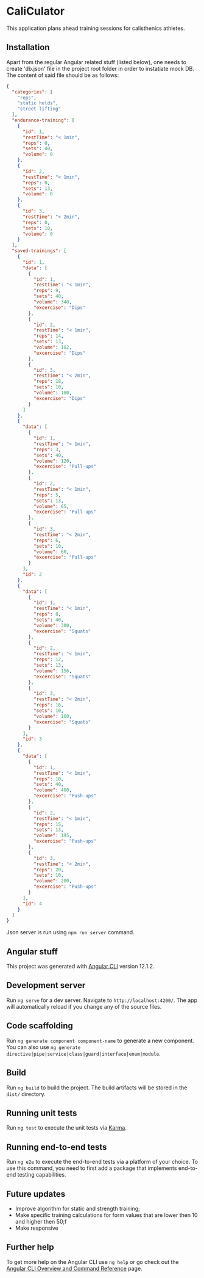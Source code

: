 # CaliCulator

This application plans ahead training sessions for calisthenics athletes.

## Installation

Apart from the regular Angular related stuff (listed below), one needs to create 'db.json' file in the project root folder in order to instatiate mock DB. The content of said file should be as follows:

```json
{
  "categories": [
    "reps",
    "static holds",
    "street lifting"
  ],
  "endurance-training": [
    {
      "id": 1,
      "restTime": "< 1min",
      "reps": 0,
      "sets": 40,
      "volume": 0
    },
    {
      "id": 2,
      "restTime": "< 1min",
      "reps": 0,
      "sets": 13,
      "volume": 0
    },
    {
      "id": 3,
      "restTime": "< 2min",
      "reps": 0,
      "sets": 10,
      "volume": 0
    }
  ],
  "saved-trainings": [
    {
      "id": 1,
      "data": [
        {
          "id": 1,
          "restTime": "< 1min",
          "reps": 9,
          "sets": 40,
          "volume": 340,
          "excercise": "Dips"
        },
        {
          "id": 2,
          "restTime": "< 1min",
          "reps": 14,
          "sets": 13,
          "volume": 182,
          "excercise": "Dips"
        },
        {
          "id": 3,
          "restTime": "< 2min",
          "reps": 18,
          "sets": 10,
          "volume": 180,
          "excercise": "Dips"
        }
      ]
    },
    {
      "data": [
        {
          "id": 1,
          "restTime": "< 1min",
          "reps": 3,
          "sets": 40,
          "volume": 120,
          "excercise": "Pull-ups"
        },
        {
          "id": 2,
          "restTime": "< 1min",
          "reps": 5,
          "sets": 13,
          "volume": 65,
          "excercise": "Pull-ups"
        },
        {
          "id": 3,
          "restTime": "< 2min",
          "reps": 6,
          "sets": 10,
          "volume": 60,
          "excercise": "Pull-ups"
        }
      ],
      "id": 2
    },
    {
      "data": [
        {
          "id": 1,
          "restTime": "< 1min",
          "reps": 8,
          "sets": 40,
          "volume": 300,
          "excercise": "Squats"
        },
        {
          "id": 2,
          "restTime": "< 1min",
          "reps": 12,
          "sets": 13,
          "volume": 156,
          "excercise": "Squats"
        },
        {
          "id": 3,
          "restTime": "< 2min",
          "reps": 16,
          "sets": 10,
          "volume": 160,
          "excercise": "Squats"
        }
      ],
      "id": 3
    },
    {
      "data": [
        {
          "id": 1,
          "restTime": "< 1min",
          "reps": 10,
          "sets": 40,
          "volume": 400,
          "excercise": "Push-ups"
        },
        {
          "id": 2,
          "restTime": "< 1min",
          "reps": 15,
          "sets": 13,
          "volume": 195,
          "excercise": "Push-ups"
        },
        {
          "id": 3,
          "restTime": "< 2min",
          "reps": 20,
          "sets": 10,
          "volume": 200,
          "excercise": "Push-ups"
        }
      ],
      "id": 4
    }
  ]
}
```
Json server is run using `npm run server` command.

## Angular stuff

This project was generated with [Angular CLI](https://github.com/angular/angular-cli) version 12.1.2.

## Development server

Run `ng serve` for a dev server. Navigate to `http://localhost:4200/`. The app will automatically reload if you change any of the source files.

## Code scaffolding

Run `ng generate component component-name` to generate a new component. You can also use `ng generate directive|pipe|service|class|guard|interface|enum|module`.

## Build

Run `ng build` to build the project. The build artifacts will be stored in the `dist/` directory.

## Running unit tests

Run `ng test` to execute the unit tests via [Karma](https://karma-runner.github.io).

## Running end-to-end tests

Run `ng e2e` to execute the end-to-end tests via a platform of your choice. To use this command, you need to first add a package that implements end-to-end testing capabilities.

## Future updates

- Improve algorithm for static and strength training;
- Make specific training calculations for form values that are lower then 10 and higher then 50;f
- Make responsive

## Further help

To get more help on the Angular CLI use `ng help` or go check out the [Angular CLI Overview and Command Reference](https://angular.io/cli) page.

